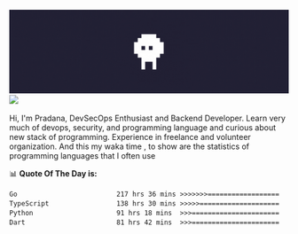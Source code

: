 ![banner](.github/banner.gif)
<img src="https://user-images.githubusercontent.com/73097560/115834477-dbab4500-a447-11eb-908a-139a6edaec5c.gif"></p>

Hi, I'm Pradana, DevSecOps Enthusiast and Backend Developer. Learn very much of devops, security, and programming language and curious about new stack of programming. Experience in freelance and volunteer organization. And this my waka time , to show are the statistics of programming languages that I often use

📊 **Quote Of The Day is:**
<!--START_SECTION:waka-->

```txt
Go                         217 hrs 36 mins >>>>>>>==================   28.54 %
TypeScript                 138 hrs 30 mins >>>>>====================   18.16 %
Python                     91 hrs 18 mins  >>>======================   11.97 %
Dart                       81 hrs 42 mins  >>>======================   10.71 %
```

<!--END_SECTION:waka-->
